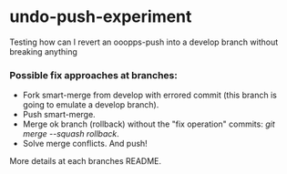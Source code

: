 # undo-push-experiment

Testing how can I revert an ooopps-push into a develop branch without breaking anything

### Possible fix approaches at branches:

- Fork smart-merge from develop with errored commit (this branch is going to emulate a develop branch).
- Push smart-merge.
- Merge ok branch (rollback) without the "fix operation" commits: *git merge --squash rollback*.
- Solve merge conflicts. And push!

More details at each branches README.
